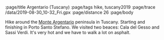 :page/title Argentario (Tuscany)
:page/tags hike, tuscany2019
:page/trace /data/2019-08-30_10-32_Fri.gpx
:page/distance 26
:page/body

Hike around the [Monte Argentario](https://en.wikipedia.org/wiki/Monte_Argentario) peninsula in Tuscany. Starting and finishing in Porto Santo Stefano. We visited two beaces: Cala del Gesso and Sassi Verdi.  It's very hot and we have to walk a lot on asphalt.
